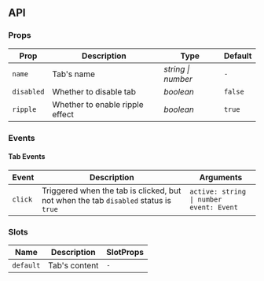 ## API

### Props

| Prop       | Description            | Type               | Default |
| ---------- | ---------------------- | ------------------ | ------- |
| `name`     | Tab's name             | _string \| number_ | `-` |
| `disabled` | Whether to disable tab | _boolean_          | `false` |
| `ripple`   | Whether to enable ripple effect | _boolean_ | `true`  |

### Events

#### Tab Events

| Event   | Description                                                                         | Arguments                                      |
| ------- | ----------------------------------------------------------------------------------- | ---------------------------------------------- |
| `click` | Triggered when the tab is clicked, but not when the tab `disabled` status is `true` | `active: string \| number` <br> `event: Event` |

### Slots

| Name | Description | SlotProps |
| --------- | ------------- | --------- |
| `default` | Tab's content | `-`       |
